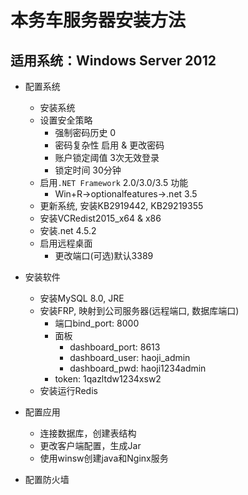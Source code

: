 # 本务车服务器安装方法

## 适用系统：Windows Server 2012

* 配置系统
    * 安装系统
    * 设置安全策略
        * 强制密码历史 0
        * 密码复杂性 启用 & 更改密码
        * 账户锁定阈值 3次无效登录
        * 锁定时间 30分钟
    * 启用`.NET Framework` 2.0/3.0/3.5 功能
        * Win+R->optionalfeatures->.net 3.5
    * 更新系统, 安装KB2919442, KB29219355
    * 安装VCRedist2015_x64 & x86
    * 安装.net 4.5.2
    * 启用远程桌面
        * 更改端口(可选)默认3389
    
* 安装软件
    * 安装MySQL 8.0, JRE
    * 安装FRP, 映射到公司服务器(远程端口, 数据库端口)
        * 端口bind_port: 8000
        * 面板
            * dashboard_port: 8613
            * dashboard_user: haoji_admin
            * dashboard_pwd: haoji1234admin
        * token: 1qazltdw1234xsw2
    * 安装运行Redis

* 配置应用   
    * 连接数据库，创建表结构
    * 更改客户端配置，生成Jar
    * 使用winsw创建java和Nginx服务

* 配置防火墙
